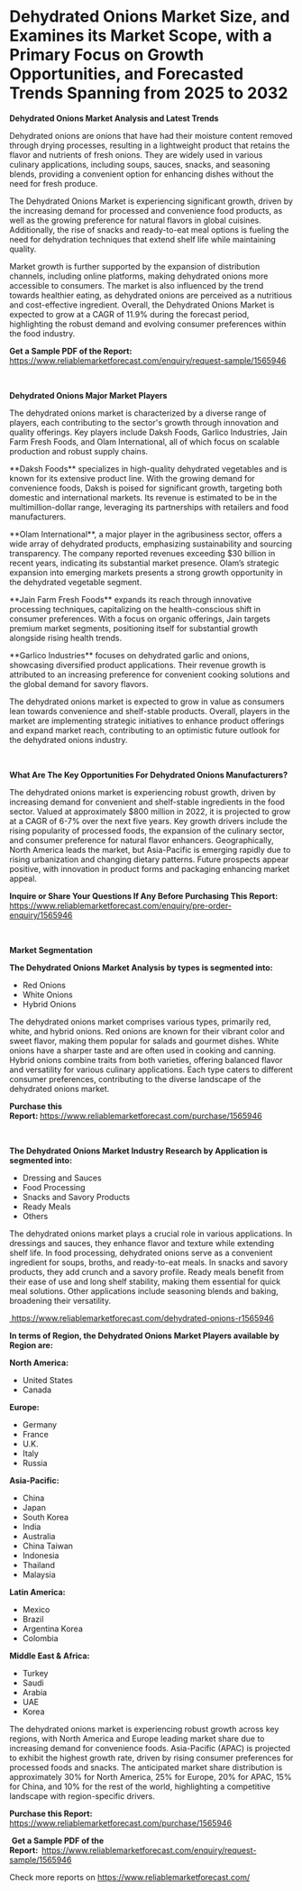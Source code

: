 <p><h1>Dehydrated Onions Market Size, and Examines its Market Scope, with a Primary Focus on Growth Opportunities, and Forecasted Trends Spanning from 2025 to 2032</h1></p><p><strong>Dehydrated Onions Market Analysis and Latest Trends</strong></p>
<p><p>Dehydrated onions are onions that have had their moisture content removed through drying processes, resulting in a lightweight product that retains the flavor and nutrients of fresh onions. They are widely used in various culinary applications, including soups, sauces, snacks, and seasoning blends, providing a convenient option for enhancing dishes without the need for fresh produce.</p><p>The Dehydrated Onions Market is experiencing significant growth, driven by the increasing demand for processed and convenience food products, as well as the growing preference for natural flavors in global cuisines. Additionally, the rise of snacks and ready-to-eat meal options is fueling the need for dehydration techniques that extend shelf life while maintaining quality. </p><p>Market growth is further supported by the expansion of distribution channels, including online platforms, making dehydrated onions more accessible to consumers. The market is also influenced by the trend towards healthier eating, as dehydrated onions are perceived as a nutritious and cost-effective ingredient. Overall, the Dehydrated Onions Market is expected to grow at a CAGR of 11.9% during the forecast period, highlighting the robust demand and evolving consumer preferences within the food industry.</p></p>
<p><strong>Get a Sample PDF of the Report:&nbsp;</strong> <a href="https://www.reliablemarketforecast.com/enquiry/request-sample/1565946?utm_campaign=2288&utm_medium=2&utm_source=Github&utm_content=ia&utm_term=07042025&utm_id=dehydrated-onions">https://www.reliablemarketforecast.com/enquiry/request-sample/1565946</a></p>
<p>&nbsp;</p>
<p><strong>Dehydrated Onions Major Market Players</strong></p>
<p><p>The dehydrated onions market is characterized by a diverse range of players, each contributing to the sector's growth through innovation and quality offerings. Key players include Daksh Foods, Garlico Industries, Jain Farm Fresh Foods, and Olam International, all of which focus on scalable production and robust supply chains.</p><p>**Daksh Foods** specializes in high-quality dehydrated vegetables and is known for its extensive product line. With the growing demand for convenience foods, Daksh is poised for significant growth, targeting both domestic and international markets. Its revenue is estimated to be in the multimillion-dollar range, leveraging its partnerships with retailers and food manufacturers.</p><p>**Olam International**, a major player in the agribusiness sector, offers a wide array of dehydrated products, emphasizing sustainability and sourcing transparency. The company reported revenues exceeding $30 billion in recent years, indicating its substantial market presence. Olam’s strategic expansion into emerging markets presents a strong growth opportunity in the dehydrated vegetable segment.</p><p>**Jain Farm Fresh Foods** expands its reach through innovative processing techniques, capitalizing on the health-conscious shift in consumer preferences. With a focus on organic offerings, Jain targets premium market segments, positioning itself for substantial growth alongside rising health trends.</p><p>**Garlico Industries** focuses on dehydrated garlic and onions, showcasing diversified product applications. Their revenue growth is attributed to an increasing preference for convenient cooking solutions and the global demand for savory flavors.</p><p>The dehydrated onions market is expected to grow in value as consumers lean towards convenience and shelf-stable products. Overall, players in the market are implementing strategic initiatives to enhance product offerings and expand market reach, contributing to an optimistic future outlook for the dehydrated onions industry.</p></p>
<p>&nbsp;</p>
<p><strong>What Are The Key Opportunities For Dehydrated Onions Manufacturers?</strong></p>
<p><p>The dehydrated onions market is experiencing robust growth, driven by increasing demand for convenient and shelf-stable ingredients in the food sector. Valued at approximately $800 million in 2022, it is projected to grow at a CAGR of 6-7% over the next five years. Key growth drivers include the rising popularity of processed foods, the expansion of the culinary sector, and consumer preference for natural flavor enhancers. Geographically, North America leads the market, but Asia-Pacific is emerging rapidly due to rising urbanization and changing dietary patterns. Future prospects appear positive, with innovation in product forms and packaging enhancing market appeal.</p></p>
<p><strong>Inquire or Share Your Questions If Any Before Purchasing This Report:</strong> <a href="https://www.reliablemarketforecast.com/enquiry/pre-order-enquiry/1565946?utm_campaign=2288&utm_medium=2&utm_source=Github&utm_content=ia&utm_term=07042025&utm_id=dehydrated-onions">https://www.reliablemarketforecast.com/enquiry/pre-order-enquiry/1565946</a></p>
<p>&nbsp;</p>
<p><strong>Market Segmentation</strong></p>
<p><strong>The Dehydrated Onions Market Analysis by types is segmented into:</strong></p>
<p><ul><li>Red Onions</li><li>White Onions</li><li>Hybrid Onions</li></ul></p>
<p><p>The dehydrated onions market comprises various types, primarily red, white, and hybrid onions. Red onions are known for their vibrant color and sweet flavor, making them popular for salads and gourmet dishes. White onions have a sharper taste and are often used in cooking and canning. Hybrid onions combine traits from both varieties, offering balanced flavor and versatility for various culinary applications. Each type caters to different consumer preferences, contributing to the diverse landscape of the dehydrated onions market.</p></p>
<p><strong>Purchase this Report:&nbsp;</strong><a href="https://www.reliablemarketforecast.com/purchase/1565946?utm_campaign=2288&utm_medium=2&utm_source=Github&utm_content=ia&utm_term=07042025&utm_id=dehydrated-onions">https://www.reliablemarketforecast.com/purchase/1565946</a></p>
<p>&nbsp;</p>
<p><strong>The Dehydrated Onions Market Industry Research by Application is segmented into:</strong></p>
<p><ul><li>Dressing and Sauces</li><li>Food Processing</li><li>Snacks and Savory Products</li><li>Ready Meals</li><li>Others</li></ul></p>
<p><p>The dehydrated onions market plays a crucial role in various applications. In dressings and sauces, they enhance flavor and texture while extending shelf life. In food processing, dehydrated onions serve as a convenient ingredient for soups, broths, and ready-to-eat meals. In snacks and savory products, they add crunch and a savory profile. Ready meals benefit from their ease of use and long shelf stability, making them essential for quick meal solutions. Other applications include seasoning blends and baking, broadening their versatility.</p></p>
<p><a href="https://www.reliablemarketforecast.com/dehydrated-onions-r1565946?utm_campaign=2288&utm_medium=2&utm_source=Github&utm_content=ia&utm_term=07042025&utm_id=dehydrated-onions">&nbsp;https://www.reliablemarketforecast.com/dehydrated-onions-r1565946</a></p>
<p><strong>In terms of Region, the Dehydrated Onions Market Players available by Region are:</strong></p>
<p>
    <p> <strong> North America: </strong>
        <ul>
            <li>United States</li>
            <li>Canada</li>
        </ul>
        </p> 
    <p> <strong> Europe: </strong>
        <ul>
            <li>Germany</li>
            <li>France</li>
            <li>U.K.</li>
            <li>Italy</li>
            <li>Russia</li>
        </ul>
        </p> 
    <p> <strong> Asia-Pacific: </strong>
        <ul>
            <li>China</li>
            <li>Japan</li>
            <li>South Korea</li>
            <li>India</li>
            <li>Australia</li>
            <li>China Taiwan</li>
            <li>Indonesia</li>
            <li>Thailand</li>
            <li>Malaysia</li>
        </ul>
        </p> 
    <p> <strong> Latin America: </strong>
        <ul>
            <li>Mexico</li>
            <li>Brazil</li>
            <li>Argentina Korea</li>
            <li>Colombia</li>
        </ul>
        </p> 
    <p> <strong> Middle East & Africa: </strong>
        <ul>
            <li>Turkey</li>
            <li>Saudi</li>
            <li>Arabia</li>
            <li>UAE</li>
            <li>Korea</li>
        </ul>
    </p>
    </p>
<p><p>The dehydrated onions market is experiencing robust growth across key regions, with North America and Europe leading market share due to increasing demand for convenience foods. Asia-Pacific (APAC) is projected to exhibit the highest growth rate, driven by rising consumer preferences for processed foods and snacks. The anticipated market share distribution is approximately 30% for North America, 25% for Europe, 20% for APAC, 15% for China, and 10% for the rest of the world, highlighting a competitive landscape with region-specific drivers.</p></p>
<p><strong>Purchase this Report: </strong><a href="https://www.reliablemarketforecast.com/purchase/1565946?utm_campaign=2288&utm_medium=2&utm_source=Github&utm_content=ia&utm_term=07042025&utm_id=dehydrated-onions">https://www.reliablemarketforecast.com/purchase/1565946</a></p>
<p>&nbsp;<strong>Get a Sample PDF of the Report:&nbsp;&nbsp;</strong><a href="https://www.reliablemarketforecast.com/enquiry/request-sample/1565946?utm_campaign=2288&utm_medium=2&utm_source=Github&utm_content=ia&utm_term=07042025&utm_id=dehydrated-onions">https://www.reliablemarketforecast.com/enquiry/request-sample/1565946</a></p>
<p><strong></strong></p>
<p>Check more reports on <a href="https://www.reliablemarketforecast.com/?utm_campaign=2288&utm_medium=2&utm_source=Github&utm_content=ia&utm_term=07042025&utm_id=dehydrated-onions">https://www.reliablemarketforecast.com/</a></p>